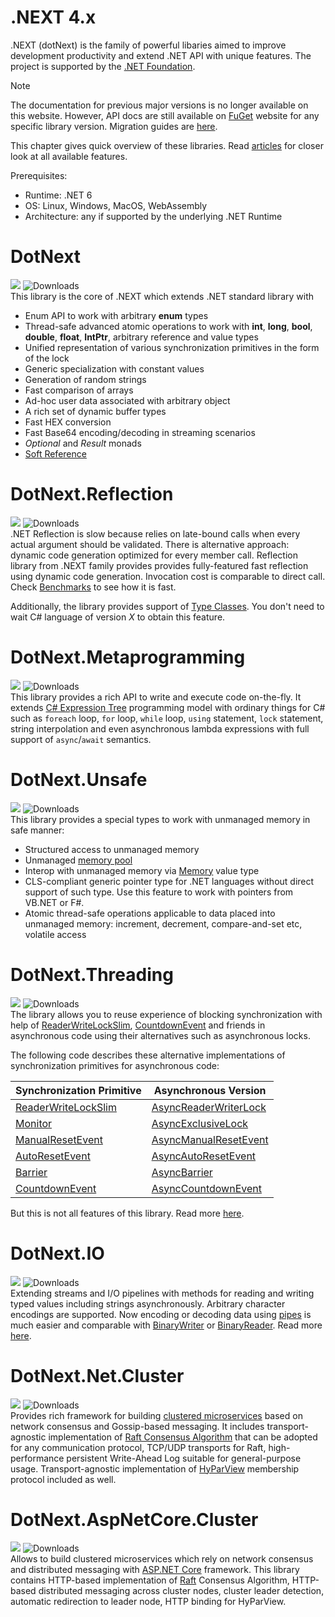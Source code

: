 .NEXT 4.x
====

.NEXT (dotNext) is the family of powerful libaries aimed to improve development productivity and extend .NET API with unique features. The project is supported by the [.NET Foundation](https://dotnetfoundation.org).

> [!NOTE]
> The documentation for previous major versions is no longer available on this website. However, API docs are still available on [FuGet](https://www.fuget.org/) website for any specific library version. Migration guides are [here](./migration/index.md).

This chapter gives quick overview of these libraries. Read [articles](features/core/index.md) for closer look at all available features.

Prerequisites:
* Runtime: .NET 6
* OS: Linux, Windows, MacOS, WebAssembly
* Architecture: any if supported by the underlying .NET Runtime

# DotNext
<a href="https://www.nuget.org/packages/dotnext/absoluteLatest"><img src="https://img.shields.io/nuget/vpre/dotnext.svg?logo=NuGet"></a> ![Downloads](https://img.shields.io/nuget/dt/dotnext.svg)<br/>
This library is the core of .NEXT which extends .NET standard library with
  * Enum API to work with arbitrary **enum** types
  * Thread-safe advanced atomic operations to work with **int**, **long**, **bool**, **double**, **float**, **IntPtr**, arbitrary reference and value types
  * Unified representation of various synchronization primitives in the form of the lock
  * Generic specialization with constant values
  * Generation of random strings
  * Fast comparison of arrays
  * Ad-hoc user data associated with arbitrary object
  * A rich set of dynamic buffer types
  * Fast HEX conversion
  * Fast Base64 encoding/decoding in streaming scenarios
  * _Optional_ and _Result_ monads
  * [Soft Reference](features/core/softref.md)

# DotNext.Reflection
<a href="https://www.nuget.org/packages/dotnext.reflection/absoluteLatest"><img src="https://img.shields.io/nuget/vpre/dotnext.reflection.svg?logo=NuGet"></a>  ![Downloads](https://img.shields.io/nuget/dt/dotnext.reflection.svg)<br/>
.NET Reflection is slow because relies on late-bound calls when every actual argument should be validated. There is alternative approach: dynamic code generation optimized for every member call. Reflection library from .NEXT family provides provides fully-featured fast reflection using dynamic code generation. Invocation cost is comparable to direct call. Check [Benchmarks](benchmarks.md) to see how it is fast.

Additionally, the library provides support of [Type Classes](https://github.com/dotnet/csharplang/issues/110). You don't need to wait C# language of version _X_ to obtain this feature.

# DotNext.Metaprogramming
<a href="https://www.nuget.org/packages/dotnext.metaprogramming/absoluteLatest"><img src="https://img.shields.io/nuget/vpre/dotnext.metaprogramming.svg?logo=NuGet"></a>  ![Downloads](https://img.shields.io/nuget/dt/dotnext.metaprogramming.svg)<br/>
This library provides a rich API to write and execute code on-the-fly. It extends [C# Expression Tree](https://docs.microsoft.com/en-us/dotnet/csharp/programming-guide/concepts/expression-trees/) programming model with ordinary things for C# such as `foreach` loop, `for` loop, `while` loop, `using` statement, `lock` statement, string interpolation and even asynchronous lambda expressions with full support of `async`/`await` semantics.

# DotNext.Unsafe
<a href="https://www.nuget.org/packages/dotnext.unsafe/absoluteLatest"><img src="https://img.shields.io/nuget/vpre/dotnext.unsafe.svg?logo=NuGet"></a>  ![Downloads](https://img.shields.io/nuget/dt/dotnext.unsafe.svg)<br/>
This library provides a special types to work with unmanaged memory in safe manner:
* Structured access to unmanaged memory
* Unmanaged [memory pool](https://docs.microsoft.com/en-us/dotnet/api/system.buffers.memorypool-1)
* Interop with unmanaged memory via [Memory](https://docs.microsoft.com/en-us/dotnet/api/system.memory-1) value type
* CLS-compliant generic pointer type for .NET languages without direct support of such type. Use this feature to work with pointers from VB.NET or F#.
* Atomic thread-safe operations applicable to data placed into unmanaged memory: increment, decrement, compare-and-set etc, volatile access

# DotNext.Threading
<a href="https://www.nuget.org/packages/dotnext.threading/absoluteLatest"><img src="https://img.shields.io/nuget/vpre/dotnext.threading.svg?logo=NuGet"></a>  ![Downloads](https://img.shields.io/nuget/dt/dotnext.threading.svg)<br/>
The library allows you to reuse experience of blocking synchronization with help of [ReaderWriteLockSlim](https://docs.microsoft.com/en-us/dotnet/api/system.threading.readerwriterlockslim), [CountdownEvent](https://docs.microsoft.com/en-us/dotnet/api/system.threading.countdownevent) and friends in asynchronous code using their alternatives such as asynchronous locks.

The following code describes these alternative implementations of synchronization primitives for asynchronous code:

| Synchronization Primitive | Asynchronous Version |
| ---- | ---- |
| [ReaderWriteLockSlim](https://docs.microsoft.com/en-us/dotnet/api/system.threading.readerwriterlockslim) | [AsyncReaderWriterLock](xref:DotNext.Threading.AsyncReaderWriterLock) |
| [Monitor](https://docs.microsoft.com/en-us/dotnet/api/system.threading.monitor) | [AsyncExclusiveLock](xref:DotNext.Threading.AsyncExclusiveLock)
| [ManualResetEvent](https://docs.microsoft.com/en-us/dotnet/api/system.threading.manualresetevent) | [AsyncManualResetEvent](xref:DotNext.Threading.AsyncManualResetEvent)
| [AutoResetEvent](https://docs.microsoft.com/en-us/dotnet/api/system.threading.autoresetevent) | [AsyncAutoResetEvent](xref:DotNext.Threading.AsyncAutoResetEvent)
| [Barrier](https://docs.microsoft.com/en-us/dotnet/api/system.threading.barrier) | [AsyncBarrier](xref:DotNext.Threading.AsyncBarrier)
| [CountdownEvent](https://docs.microsoft.com/en-us/dotnet/api/system.threading.countdownevent) | [AsyncCountdownEvent](xref:DotNext.Threading.AsyncCountdownEvent)

But this is not all features of this library. Read more [here](features/threading/index.md).

# DotNext.IO
<a href="https://www.nuget.org/packages/dotnext.io/absoluteLatest"><img src="https://img.shields.io/nuget/vpre/dotnext.io.svg?logo=NuGet"></a>  ![Downloads](https://img.shields.io/nuget/dt/dotnext.io.svg)<br/>
Extending streams and I/O pipelines with methods for reading and writing typed values including strings asynchronously. Arbitrary character encodings are supported. Now encoding or decoding data using [pipes](https://docs.microsoft.com/en-us/dotnet/api/system.io.pipelines.pipe) is much easier and comparable with [BinaryWriter](https://docs.microsoft.com/en-us/dotnet/api/system.io.binarywriter) or [BinaryReader](https://docs.microsoft.com/en-us/dotnet/api/system.io.binaryreader). Read more [here](features/io/index.md).

# DotNext.Net.Cluster
<a href="https://www.nuget.org/packages/dotnext.net.cluster/absoluteLatest"><img src="https://img.shields.io/nuget/vpre/dotnext.net.cluster.svg?logo=NuGet"></a>  ![Downloads](https://img.shields.io/nuget/dt/dotnext.net.cluster.svg)<br/>
Provides rich framework for building [clustered microservices](https://en.wikipedia.org/wiki/Computer_cluster) based on network consensus and Gossip-based messaging. It includes transport-agnostic implementation of [Raft Consensus Algorithm](https://raft.github.io/) that can be adopted for any communication protocol, TCP/UDP transports for Raft, high-performance persistent Write-Ahead Log suitable for general-purpose usage. Transport-agnostic implementation of [HyParView](https://asc.di.fct.unl.pt/~jleitao/pdf/dsn07-leitao.pdf) membership protocol included as well.

# DotNext.AspNetCore.Cluster
<a href="https://www.nuget.org/packages/dotnext.aspnetcore.cluster/absoluteLatest"><img src="https://img.shields.io/nuget/vpre/dotnext.aspnetcore.cluster.svg?logo=NuGet"></a>  ![Downloads](https://img.shields.io/nuget/dt/dotnext.aspnetcore.cluster.svg)<br/>
Allows to build clustered microservices which rely on network consensus and distributed messaging with [ASP.NET Core](https://docs.microsoft.com/en-us/aspnet/core/) framework. This library contains HTTP-based implementation of [Raft](https://raft.github.io/) Consensus Algorithm, HTTP-based distributed messaging across cluster nodes, cluster leader detection, automatic redirection to leader node, HTTP binding for HyParView.
